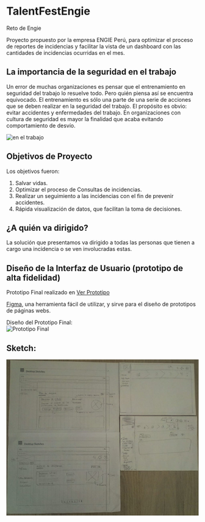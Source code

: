# TalentFestEngie
Reto de Engie

Proyecto propuesto por la empresa ENGIE Perú, para optimizar el proceso de reportes de incidencias y facilitar la vista de un dashboard con las cantidades de incidencias ocurridas en el mes.

## La importancia de la seguridad en el trabajo

Un error de muchas organizaciones es pensar que el entrenamiento en seguridad del trabajo lo resuelve todo. Pero quién piensa así se encuentra equivocado. El entrenamiento es sólo una parte de una serie de acciones que se deben realizar en la seguridad del trabajo. El propósito es obvio: evitar accidentes y enfermedades del trabajo. En organizaciones con cultura de seguridad es mayor la finalidad que acaba evitando comportamiento de desvío.

![en el trabajo](http://www.ccifa.com.uy/images/seguridad-full.jpg) 
<br>

## Objetivos de Proyecto

Los objetivos fueron:
1. Salvar vidas.
2. Optimizar el proceso de Consultas de incidencias.
3. Realizar un seguimiento a las incidencias con el fin de prevenir accidentes.
4. Rápida visualización de datos, que facilitan la toma de decisiones.

## ¿A quién va dirigido?

La solución que presentamos va dirigido a todas las personas que tienen a cargo una incidencia o se ven involucradas estas.


## Diseño de la Interfaz de Usuario (prototipo de alta fidelidad)

Prototipo Final realizado en 
[Ver Prototipo](https://www.figma.com/proto/dBbnWBGr2QjtKLbR3WGXO4Cq/Untitled?node-id=0%3A1&scaling=min-zoom)

[Figma](https://www.figma.com/proto/dBbnWBGr2QjtKLbR3WGXO4Cq/Untitled?node-id=0%3A1&scaling=min-zoom), una herramienta fácil de utilizar, y sirve para el diseño de prototipos de páginas webs.

Diseño del Prototipo Final: <br>
![Prototipo Final](https://raw.githubusercontent.com/Grecia2727/TalentFestEngie/practica/src/image/reto-engie.gif)

## Sketch:

![Primer prototipo](https://raw.githubusercontent.com/Grecia2727/TalentFestEngie/practica/src/image/sketch1.jpeg)




